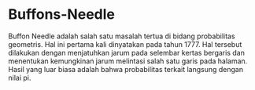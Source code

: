 # Buffons-Needle

Buffon Needle adalah salah satu masalah tertua di bidang probabilitas geometris. Hal ini pertama kali dinyatakan pada tahun 1777. Hal tersebut dilakukan dengan menjatuhkan jarum pada selembar kertas bergaris dan menentukan kemungkinan jarum melintasi salah satu garis pada halaman. Hasil yang luar biasa adalah bahwa probabilitas terkait langsung dengan nilai pi.
